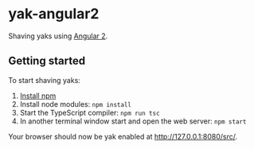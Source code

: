 yak-angular2
============

Shaving yaks using [Angular 2](https://angular.io/).

Getting started
---------------

To start shaving yaks:

1. [Install npm](https://docs.npmjs.com/getting-started/installing-node)
2. Install node modules: `npm install`
3. Start the TypeScript compiler: `npm run tsc`
4. In another terminal window start and open the web server: `npm start`

Your browser should now be yak enabled at http://127.0.0.1:8080/src/.
